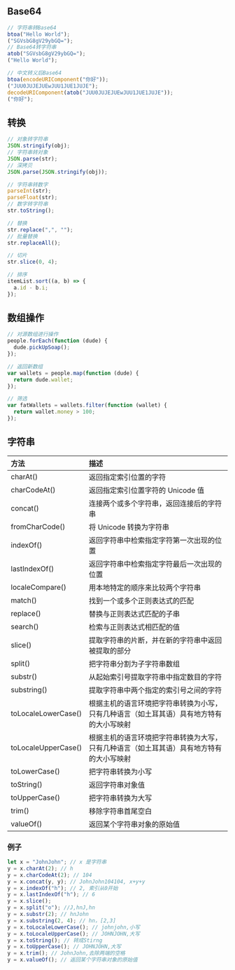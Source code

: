 <!--
title: 22-常用工具
sort:
-->

## Base64

```js
// 字符串转Base64
btoa("Hello World");
("SGVsbG8gV29ybGQ=");
// Base64转字符串
atob("SGVsbG8gV29ybGQ=");
("Hello World");

// 中文转义后Base64
btoa(encodeURIComponent("你好"));
("JUU0JUJEJUEwJUU1JUE1JUJE");
decodeURIComponent(atob("JUU0JUJEJUEwJUU1JUE1JUJE"));
("你好");
```

## 转换

```js
// 对象转字符串
JSON.stringify(obj);
// 字符串转对象
JSON.parse(str);
// 深拷贝
JSON.parse(JSON.stringify(obj));

// 字符串转数字
parseInt(str);
parseFloat(str);
// 数字转字符串
str.toString();

// 替换
str.replace(",", "");
// 批量替换
str.replaceAll();

// 切片
str.slice(0, 4);

// 排序
itemList.sort((a, b) => {
  a.id - b.i;
});
```

## 数组操作

```js
// 对源数组进行操作
people.forEach(function (dude) {
  dude.pickUpSoap();
});

// 返回新数组
var wallets = people.map(function (dude) {
  return dude.wallet;
});

// 筛选
var fatWallets = wallets.filter(function (wallet) {
  return wallet.money > 100;
});
```

## 字符串

| 方法                | 描述                                                                                     |
| :------------------ | :--------------------------------------------------------------------------------------- |
| charAt()            | 返回指定索引位置的字符                                                                   |
| charCodeAt()        | 返回指定索引位置字符的 Unicode 值                                                        |
| concat()            | 连接两个或多个字符串，返回连接后的字符串                                                 |
| fromCharCode()      | 将 Unicode 转换为字符串                                                                  |
| indexOf()           | 返回字符串中检索指定字符第一次出现的位置                                                 |
| lastIndexOf()       | 返回字符串中检索指定字符最后一次出现的位置                                               |
| localeCompare()     | 用本地特定的顺序来比较两个字符串                                                         |
| match()             | 找到一个或多个正则表达式的匹配                                                           |
| replace()           | 替换与正则表达式匹配的子串                                                               |
| search()            | 检索与正则表达式相匹配的值                                                               |
| slice()             | 提取字符串的片断，并在新的字符串中返回被提取的部分                                       |
| split()             | 把字符串分割为子字符串数组                                                               |
| substr()            | 从起始索引号提取字符串中指定数目的字符                                                   |
| substring()         | 提取字符串中两个指定的索引号之间的字符                                                   |
| toLocaleLowerCase() | 根据主机的语言环境把字符串转换为小写，只有几种语言（如土耳其语）具有地方特有的大小写映射 |
| toLocaleUpperCase() | 根据主机的语言环境把字符串转换为大写，只有几种语言（如土耳其语）具有地方特有的大小写映射 |
| toLowerCase()       | 把字符串转换为小写                                                                       |
| toString()          | 返回字符串对象值                                                                         |
| toUpperCase()       | 把字符串转换为大写                                                                       |
| trim()              | 移除字符串首尾空白                                                                       |
| valueOf()           | 返回某个字符串对象的原始值                                                               |

### 例子

```js
let x = "JohnJohn"; // x 是字符串
y = x.charAt(2); // h
y = x.charCodeAt(2); // 104
y = x.concat(y, y); // JohnJohn104104, x+y+y
y = x.indexOf("h"); // 2, 索引从0开始
y = x.lastIndexOf("h"); // 6
y = x.slice();
y = x.split("o"); //J,hnJ,hn
y = x.substr(2); // hnJohn
y = x.substring(2, 4); // hn，[2,3]
y = x.toLocaleLowerCase(); // johnjohn,小写
y = x.toLocaleUpperCase(); // JOHNJOHN,大写
y = x.toString(); // 转成Stirng
y = x.toUpperCase(); // JOHNJOHN,大写
y = x.trim(); // JohnJohn,去除两端的空格
y = x.valueOf(); // 返回某个字符串对象的原始值
```

##
